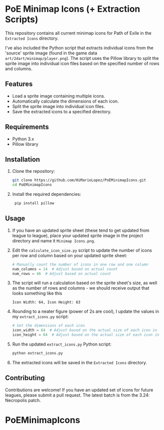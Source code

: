 # PoE Minimap Icons (+ Extraction Scripts)

This repository contains all current minimap icons for Path of Exile in the `Extracted Icons` directory.

I've also included the Python script that extracts individual icons from the 'source' sprite image (found in the game data `art/2dart/minimap/player.png`). The script uses the Pillow library to split the sprite image into individual icon files based on the specified number of rows and columns.

## Features

- Load a sprite image containing multiple icons.
- Automatically calculate the dimensions of each icon.
- Split the sprite image into individual icon files.
- Save the extracted icons to a specified directory.

## Requirements

- Python 3.x
- Pillow library

## Installation

1. Clone the repository:

   ```bash
   git clone https://github.com/HiMarioLopez/PoEMinimapIcons.git
   cd PoEMinimapIcons
   ```

2. Install the required dependencies:

   ```bash
    pip install pillow
   ```

## Usage

1. If you have an updated sprite sheet (these tend to get updated from league to league), place your updated sprite image in the project directory and name it `Minimap Icons.png`.

1. Edit the `calculate_icon_size.py` script to update the number of icons per row and column based on your updated sprite sheet:

    ```python
    # Manually count the number of icons in one row and one column
    num_columns = 14  # Adjust based on actual count
    num_rows = 46  # Adjust based on actual count
    ```

1. The script will run a calculation based on the sprite sheet's size, as well as the number of rows and columns - we should receive output that looks something like this

    ```text
    Icon Width: 64, Icon Height: 63
    ```

1. Rounding to a neater figure (power of 2s are cool), I update the values in my `extract_icons.py` script:

    ```python
    # Set the dimensions of each icon
    icon_width = 64  # Adjust based on the actual size of each icon in the sprite
    icon_height = 64  # Adjust based on the actual size of each icon in the sprite
    ```

1. Run the updated `extract_icons.py` Python script:

    ```bash
    python extract_icons.py
    ```

1. The extracted icons will be saved in the `Extracted Icons` directory.

## Contributing

Contributions are welcome! If you have an updated set of icons for future leagues, please submit a pull request. The latest batch is from the 3.24: Necropolis patch.

# PoEMinimapIcons
